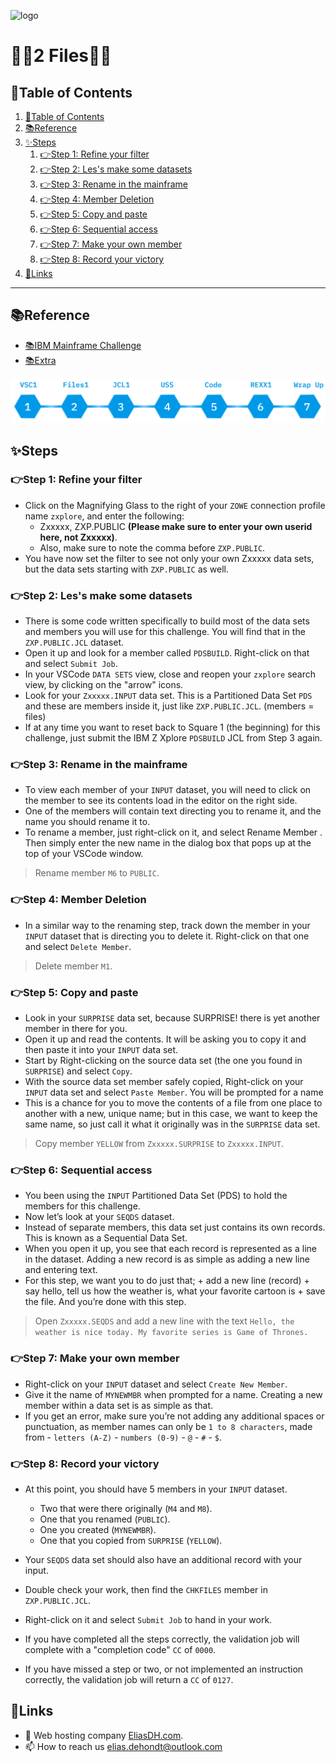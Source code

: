 ![logo](https://eliasdh.com/assets/media/images/logo-github.png)
# 💙🤍2 Files🤍💙

## 📘Table of Contents

1. [📘Table of Contents](#📘table-of-contents)
2. [📚Reference](#📚reference)
3. [✨Steps](#✨steps)
    1. [👉Step 1: Refine your filter](#👉step-1-refine-your-filter)
    2. [👉Step 2: Les's make some datasets](#👉step-2-less-make-some-datasets)
    3. [👉Step 3: Rename in the mainframe](#👉step-3-rename-in-the-mainframe)
    4. [👉Step 4: Member Deletion](#👉step-4-member-deletion)
    5. [👉Step 5: Copy and paste](#👉step-5-copy-and-paste)
    6. [👉Step 6: Sequential access](#👉step-6-sequential-access)
    7. [👉Step 7: Make your own member](#👉step-7-make-your-own-member)
    8. [👉Step 8: Record your victory](#👉step-8-record-your-victory)
4. [🔗Links](#🔗links)

---

## 📚Reference

- [📚IBM Mainframe Challenge](https://ibmzxplore-static.s3.eu-gb.cloud-object-storage.appdomain.cloud/FILES1.pdf)
- [📚Extra](https://s3.amazonaws.com/infl-prod-videos/ibmzxplore%2F1627919051273-Data+Sets+and+Members-rendered.mp4)

![IBM Fundamentals](/Images/IBM-Fundamentals.png)

## ✨Steps

### 👉Step 1: Refine your filter

-  Click on the Magnifying Glass to the right of your `ZOWE` connection profile name `zxplore`, and enter the following:
    - Zxxxxx, ZXP.PUBLIC **(Please make sure to enter your own userid here, not Zxxxxx)**.
    - Also, make sure to note the comma before `ZXP.PUBLIC`.
- You have now set the filter to see not only your own Zxxxxx data sets, but the data sets starting with `ZXP.PUBLIC` as well.

### 👉Step 2: Les's make some datasets

- There is some code written specifically to build most of the data sets and members you will use for this challenge. You will find that in the `ZXP.PUBLIC.JCL` dataset.
- Open it up and look for a member called `PDSBUILD`. Right-click on that and select `Submit Job`.
- In your VSCode `DATA SETS` view, close and reopen your `zxplore` search view, by clicking on the "arrow" icons.
- Look for your `Zxxxxx.INPUT` data set. This is a Partitioned Data Set `PDS` and these are members inside it, just like `ZXP.PUBLIC.JCL`. (members = files)
- If at any time you want to reset back to Square 1 (the beginning) for this challenge, just submit the IBM Z Xplore `PDSBUILD` JCL from Step 3 again.

### 👉Step 3: Rename in the mainframe

- To view each member of your `INPUT` dataset, you will need to click on the member to see its contents load in the editor on the right side.
- One of the members will contain text directing you to rename it, and the name you should rename it to.
-  To rename a member, just right-click on it, and select Rename Member . Then simply enter the new name in the dialog box that pops up at the top of your VSCode window.

> Rename member `M6` to `PUBLIC`.

### 👉Step 4: Member Deletion

- In a similar way to the renaming step, track down the member in your `INPUT` dataset that is directing you to delete it. Right-click on that one and select `Delete Member`.

> Delete member `M1`.

### 👉Step 5: Copy and paste

- Look in your `SURPRISE` data set, because SURPRISE! there is yet another member in there for you.
- Open it up and read the contents. It will be asking you to copy it and then paste it into your `INPUT` data set.
- Start by Right-clicking on the source data set (the one you found in `SURPRISE`) and select `Copy`.
- With the source data set member safely copied, Right-click on your `INPUT` data set and select `Paste Member`. You will be prompted for a name
- This is a chance for you to move the contents of a file from one place to another with a new, unique name; but in this case, we want to keep the same name, so just call it what it originally was in the `SURPRISE` data set.

> Copy member `YELLOW` from `Zxxxxx.SURPRISE` to `Zxxxxx.INPUT`.

### 👉Step 6: Sequential access

- You been using the `INPUT` Partitioned Data Set (PDS) to hold the members for this challenge.
- Now let’s look at your `SEQDS` dataset.
- Instead of separate members, this data set just contains its own records. This is known as a Sequential Data Set.
- When you open it up, you see that each record is represented as a line in the dataset. Adding a new record is as simple as adding a new line and entering text.
- For this step, we want you to do just that; + add a new line (record) + say hello, tell us how the weather is, what your favorite cartoon is + save the file. And you’re done with this step.

> Open `Zxxxxx.SEQDS` and add a new line with the text `Hello, the weather is nice today. My favorite series is Game of Thrones.`

### 👉Step 7: Make your own member

-  Right-click on your `INPUT` dataset and select `Create New Member`.
- Give it the name of `MYNEWMBR` when prompted for a name. Creating a new member within a data set is as simple as that.
- If you get an error, make sure you’re not adding any additional spaces or punctuation, as member names can only be `1 to 8 characters`, made from - `letters (A-Z)` - `numbers (0-9)` - `@` - `#` - `$`.

### 👉Step 8: Record your victory

- At this point, you should have 5 members in your `INPUT` dataset.
    - Two that were there originally (`M4` and `M8`).
    - One that you renamed (`PUBLIC`).
    - One you created (`MYNEWMBR`).
    - One that you copied from `SURPRISE` (`YELLOW`).

- Your `SEQDS` data set should also have an additional record with your input.
- Double check your work, then find the `CHKFILES` member in `ZXP.PUBLIC.JCL`.
- Right-click on it and select `Submit Job` to hand in your work.
- If you have completed all the steps correctly, the validation job will complete with a "completion code" `CC` of `0000`.
- If you have missed a step or two, or not implemented an instruction correctly, the validation job will return a `CC` of `0127`.

## 🔗Links
- 👯 Web hosting company [EliasDH.com](https://eliasdh.com).
- 📫 How to reach us elias.dehondt@outlook.com